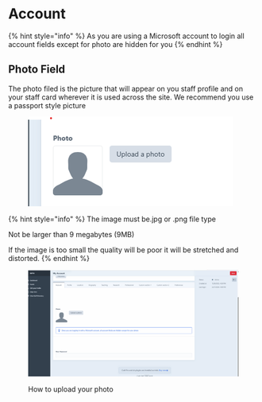 # Account

{% hint style="info" %}
As you are using a Microsoft account to login all account fields except for photo are hidden for you&#x20;
{% endhint %}

## Photo Field

The photo filed is the picture that will appear on you staff profile and on your staff card wherever it is used across the site. We recommend you use a passport style picture&#x20;

<figure><img src="../.gitbook/assets/staff-photo.png" alt=""><figcaption></figcaption></figure>



{% hint style="info" %}
&#x20;The image must be.jpg or .png file type&#x20;

&#x20; Not be larger than 9 megabytes (9MB)

&#x20;If the image is too small the quality will be poor it will be stretched and distorted.
{% endhint %}

<figure><img src="../.gitbook/assets/image upload.gif" alt=""><figcaption><p>How to upload your photo</p></figcaption></figure>

